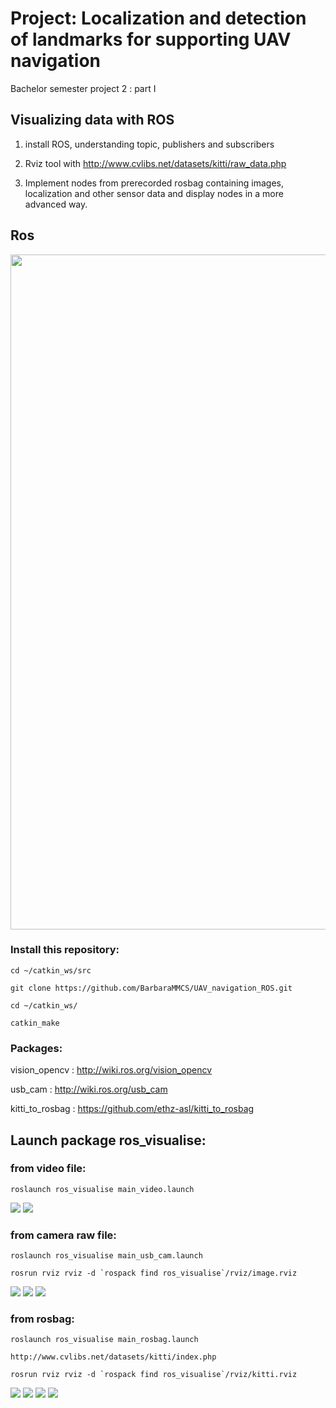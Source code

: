 # Project: Localization and detection of landmarks for supporting UAV navigation

Bachelor semester project 2 : part I

## Visualizing data with ROS

1. install ROS, understanding topic, publishers and subscribers

2. Rviz tool with http://www.cvlibs.net/datasets/kitti/raw_data.php

3. Implement nodes from prerecorded rosbag containing images, localization and other sensor data and display nodes in a more advanced way.

## Ros

<img src="files/file.png" width="1080">
          

### Install this repository:
```
cd ~/catkin_ws/src

git clone https://github.com/BarbaraMMCS/UAV_navigation_ROS.git

cd ~/catkin_ws/

catkin_make

```
### Packages: 

vision_opencv : http://wiki.ros.org/vision_opencv

usb_cam : http://wiki.ros.org/usb_cam

kitti_to_rosbag : https://github.com/ethz-asl/kitti_to_rosbag

## Launch package ros_visualise:

### from video file: 

```
roslaunch ros_visualise main_video.launch
```

<img src="files/from_file.png">
<img src="files/video02.png">

### from camera raw file:
```
roslaunch ros_visualise main_usb_cam.launch
```
```
rosrun rviz rviz -d `rospack find ros_visualise`/rviz/image.rviz
```
<img src="files/webcam.png">
<img src="files/detected.png">
<img src="files/connected.png">

### from rosbag: 
```
roslaunch ros_visualise main_rosbag.launch
```
```
http://www.cvlibs.net/datasets/kitti/index.php
```
```
rosrun rviz rviz -d `rospack find ros_visualise`/rviz/kitti.rviz
```
<img src="files/rosbag.png">

<img src="files/kitti_rviz.png">

<img src="files/on_rosbag.png">
<img src="files/tf.png">


